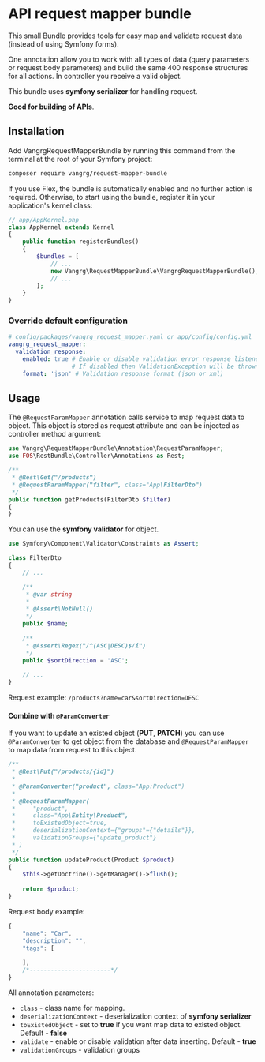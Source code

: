 # API request mapper bundle

This small Bundle provides tools for easy map and validate request data (instead of using Symfony forms). 

One annotation allow you to work with all types of data (query parameters or request body parameters) and build the same 400 response structures for all actions. In controller you receive a valid object.

This bundle uses **symfony serializer** for handling request.

**Good for building of APIs**.

## Installation

Add VangrgRequestMapperBundle by running this command from the terminal at the root of
your Symfony project:

```bash
composer require vangrg/request-mapper-bundle
```

If you use Flex, the bundle is automatically enabled and no further action is required.
Otherwise, to start using the bundle, register it in your application's kernel class:

```php
// app/AppKernel.php
class AppKernel extends Kernel
{
    public function registerBundles()
    {
        $bundles = [
            // ...
            new Vangrg\RequestMapperBundle\VangrgRequestMapperBundle(),
            // ...
        ];
    }
}
```

### Override default configuration

```yaml
# config/packages/vangrg_request_mapper.yaml or app/config/config.yml
vangrg_request_mapper:
  validation_response:
    enabled: true # Enable or disable validation error response listener(default: true)
                  # If disabled then ValidationException will be thrown for not valid request data
    format: 'json' # Validation response format (json or xml)
```

## Usage

The  `@RequestParamMapper` annotation calls service to map request data to object. This object is stored as request attribute and can be injected as controller method argument:

```php
use Vangrg\RequestMapperBundle\Annotation\RequestParamMapper;
use FOS\RestBundle\Controller\Annotations as Rest;

/**
 * @Rest\Get("/products")
 * @RequestParamMapper("filter", class="App\FilterDto")
 */
public function getProducts(FilterDto $filter)
{
}
```

You can use the **symfony validator** for object.

```php
use Symfony\Component\Validator\Constraints as Assert;

class FilterDto
{
    // ...

    /**
     * @var string
     *
     * @Assert\NotNull()
     */
    public $name;
    
    /**
     * @Assert\Regex("/^(ASC|DESC)$/i")
     */
    public $sortDirection = 'ASC';  
    
    // ...  
}
```
Request example: `/products?name=car&sortDirection=DESC`

#### Combine with `@ParamConverter`

If you want to update an existed object (**PUT**, **PATCH**) you can use `@ParamConverter` to get object from the database and `@RequestParamMapper` to map data from request to this object. 

```php
/**
 * @Rest\Put("/products/{id}")
 *
 * @ParamConverter("product", class="App:Product")
 *
 * @RequestParamMapper(
 *     "product",
 *     class="App\Entity\Product",
 *     toExistedObject=true,
 *     deserializationContext={"groups"={"details"}},
 *     validationGroups={"update_product"}
 * )
 */
public function updateProduct(Product $product)
{
    $this->getDoctrine()->getManager()->flush();
    
    return $product;
}
```

Request body example:
```js
{
    "name": "Car",
    "description": "",
    "tags": [
      
    ],
    /*-----------------------*/
}
```

All annotation parameters:

 - `class` - class name for mapping.
 - `deserializationContext` - deserialization context of **symfony serializer**
 - `toExistedObject` - set to **true** if you want map data to existed object. Default - **false**
 - `validate` - enable or disable validation after data inserting. Default - **true**
 - `validationGroups` - validation groups

